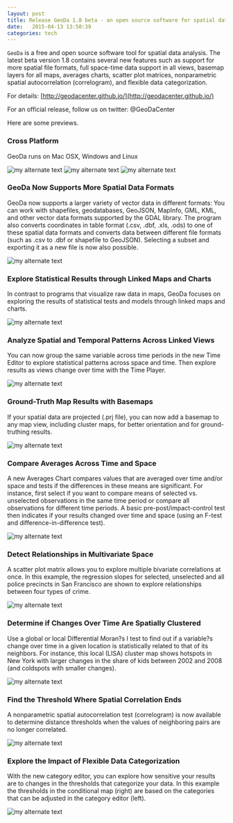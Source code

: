 ```yaml
---
layout: post
title: Release GeoDa 1.8 beta - an open source software for spatial data analysis
date:   2015-04-13 13:50:39
categories: tech
---
```


`GeoDa` is a free and open source software tool for spatial data analysis. The latest beta version 1.8 contains several new features such as support for more spatial file formats, full space-time data support in all views, basemap layers for all maps, averages charts, scatter plot matrices, nonparametric spatial autocorrelation (correlogram), and flexible data categorization.

For details: [http://geodacenter.github.io/](http://geodacenter.github.io/)

For an official release, follow us on twitter: @GeoDaCenter

Here are some previews.

### Cross Platform

GeoDa runs on Mac OSX, Windows and Linux

![my alternate text](http://geodacenter.github.io/images/intro1.png)
![my alternate text](http://geodacenter.github.io/images/intro2.png)
![my alternate text](http://geodacenter.github.io/images/intro3.png)


### GeoDa Now Supports More Spatial Data Formats

GeoDa now supports a larger variety of vector data in different formats: You can work with shapefiles, geodatabases, GeoJSON, MapInfo, GML, KML, and other vector data formats supported by the GDAL library. The program also converts coordinates in table format (.csv, .dbf, .xls, .ods) to one of these spatial data formats and converts data between different file formats (such as .csv to .dbf or shapefile to GeoJSON). Selecting a subset and exporting it as a new file is now also possible.

![my alternate text](http://geodacenter.github.io/images/dataformats.png)

### Explore Statistical Results through Linked Maps and Charts

In contrast to programs that visualize raw data in maps, GeoDa focuses on exploring the results of statistical tests and models through linked maps and charts.

![my alternate text](http://geodacenter.github.io/images/esda.png)

### Analyze Spatial and Temporal Patterns Across Linked Views

You can now group the same variable across time periods in the new Time Editor to explore statistical patterns across space and time. Then explore results as views change over time with the Time Player.

![my alternate text](http://geodacenter.github.io/images/time.png)

### Ground-Truth Map Results with Basemaps

If your spatial data are projected (.prj file), you can now add a basemap to any map view, including cluster maps, for better orientation and for ground-truthing results.

![my alternate text](http://geodacenter.github.io/images/intro4.png)

### Compare Averages Across Time and Space

A new Averages Chart compares values that are averaged over time and/or space and tests if the differences in these means are significant. For instance, first select if you want to compare means of selected vs. unselected observations in the same time period or compare all observations for different time periods. A basic pre-post/impact-control test then indicates if your results changed over time and space (using an F-test and difference-in-difference test).

![my alternate text](http://geodacenter.github.io/images/avgchart.png)

### Detect Relationships in Multivariate Space

A scatter plot matrix allows you to explore multiple bivariate correlations at once. In this example, the regression slopes for selected, unselected and all police precincts in San Francisco are shown to explore relationships between four types of crime.

![my alternate text](http://geodacenter.github.io/images/scatter_matrix.png)

### Determine if Changes Over Time Are Spatially Clustered

Use a global or local Differential Moran?s I test to find out if a variable?s change over time in a given location is statistically related to that of its neighbors. For instance, this local (LISA) cluster map shows hotspots in New York with larger changes in the share of kids between 2002 and 2008 (and coldspots with smaller changes).

![my alternate text](http://geodacenter.github.io/images/DiffMI.png)

### Find the Threshold Where Spatial Correlation Ends

A nonparametric spatial autocorrelation test (correlogram) is now available to determine distance thresholds when the values of neighboring pairs are no longer correlated.

![my alternate text](http://geodacenter.github.io/images/corr.png)

### Explore the Impact of Flexible Data Categorization

With the new category editor, you can explore how sensitive your results are to changes in the thresholds that categorize your data. In this example the thresholds in the conditional map (right) are based on the categories that can be adjusted in the category editor (left).

![my alternate text](http://geodacenter.github.io/images/cat_editor.png)
